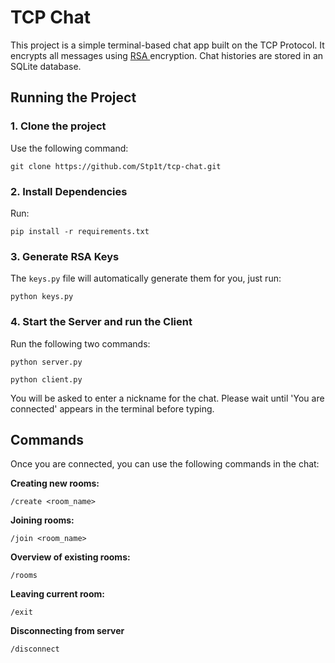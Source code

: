 # TCP Chat
This project is a simple terminal-based chat app built on the TCP Protocol. It encrypts all messages using <a href=https://en.wikipedia.org/wiki/RSA_(cryptosystem)> RSA </a> encryption. Chat histories are stored in an SQLite database.
 ## Running the Project
### 1. Clone the project
Use the following command:
``` 
git clone https://github.com/Stp1t/tcp-chat.git
 ```
### 2. Install Dependencies
Run:
```
pip install -r requirements.txt
```
### 3. Generate RSA Keys
The ```keys.py``` file will automatically generate them for you, just run:
```
python keys.py
```
### 4. Start the Server and run the Client
Run the following two commands:
```
python server.py
```
```
python client.py
```
You will be asked to enter a nickname for the chat.
Please wait until 'You are connected' appears in the terminal before typing.

## Commands
Once you are connected, you can use the following commands in the chat:

**Creating new rooms:**
```
/create <room_name>  
```
**Joining rooms:**
```
/join <room_name>
```
**Overview of existing rooms:**
```
/rooms
```
**Leaving current room:**
```
/exit
```
**Disconnecting from server**
```
/disconnect
```
